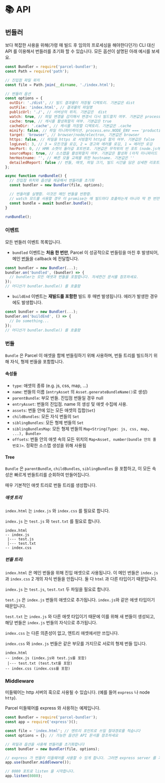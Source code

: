 # 📚 API

## 번들러

보다 복잡한 사용을 위해(가령 매 빌드 후 임의의 프로세싱을 해야한다던가) CLI 대신 API 를 이용해서 번들러를 초기화 할 수 있습니다.
모든 옵션이 설명된 아래 예시를 보세요.

```javascript
const Bundler = require('parcel-bundler');
const Path = require('path');

// 진입점 파일 위치
const file = Path.join(__dirname, './index.html');

// 번들러 옵션
const options = {
  outDir: './dist', // 빌드 결과물이 저장될 디렉토리. 기본값은 dist
  outFile: 'index.html', // 결과물의 파일명
  publicUrl: './', // 서버상의 위치. 기본값은  dist
  watch: true, // 파일 변경을 감지해서 변경시 다시 빌드할지 여부. 기본값은 process.env.NODE_ENV !== 'production'
  cache: true, // 캐시를 활성화할지 여부. 기본값은 true
  cacheDir: '.cache', // 캐시를 저장할 디렉토리. 기본값은 .cache
  minify: false, // 파일 미니파이케이션. process.env.NODE_ENV === 'production' 면 활성화됨.
  target: 'browser', // browser/node/electron, 기본값은 browser
  https: false, // 파일을 https 로 서빙할지 http로 할지 여부. 기본값은 false
  logLevel: 3, // 3 = 모든것을 로깅, 2 = 경고와 에러를 로깅, 1 = 에러만 로깅
  hmrPort: 0, // HMR 소켓이 돌아갈 포트번호. 기본값은 무작위의 빈 포트 (node.js에서 0은 무작위의 빈 포트로 배정됨)
  sourceMaps: true, // 소스맵을 활성화할지 여부. 기본값은 활성화 (아직 미니파이드 빌드에선 지원되지 않음)
  hmrHostname: '', // 빠른 모듈 교체를 위한 hostname. 기본값은 ''
  detailedReport: false // 번들, 애셋, 파일 크기, 빌드 시간을 담은 상세한 리포트를 출력. 기본값은 false. 리포트는 오직 watch 가 비활성일때만 출력됨
};

async function runBundle() {
  // 진입점 위치와 옵션을 제공해서 번들러를 초기화
  const bundler = new Bundler(file, options);

  // 번들러를 실행함. 이것은 메인 번들을 반환함.
  // watch 모드를 사용할 경우 이 promise는 매 빌드마다 호출하는게 아니라 딱 한 번만 호출하고 이벤트를 사용할 것
  const bundle = await bundler.bundle();
}

runBundle();
```

### 이벤트

모든 번들러 이벤트 목록입니다.

- `bundled` 이벤트는 **처음 한 번만**, Parcel 이 성공적으로 번들링을 마친 후 발생되어, 메인 [번들](#번들)을 callback 에 전달합니다.

```javascript
const bundler = new Bundler(...);
bundler.on('bundled', (bundler) => {
  // bundler는 모든 애셋과 번들을 포함합니다. 자세한건 문서를 참조하세요.
});
// 어디선가 bundler.bundle() 를 호출함
```

- `buildEnd` 이벤트는 **재빌드를 포함한** 빌드 후 매번 발생됩니다. 에러가 발생한 경우에도 발생합니다.

```javascript
const bundler = new Bundler(...);
bundler.on('buildEnd', () => {
  // Do something...
});
// 어디선가 bundler.bundle() 를 호출함
```

### 번들

`Bundle` 은 Parcel 이 애셋을 함께 번들링하기 위해 사용하며, 번들 트리를 빌드하기 위해 자식, 형제 번들을 포함합니다.

#### 속성들

- `type`: 애셋의 종류 (e.g. js, css, map, ...)
- `name`: 번들의 이름 (`entryAsset` 의 `Asset.generateBundleName()`로 생성)
- `parentBundle`: 부모 번들. 진입점 번들일 경우 null
- `entryAsset`: 번들의 진입점. name 의 생성 및 애셋 수집에 사용.
- `assets`: 번들 안에 있는 모든 애셋의 집합(`Set`)
- `childBundles`: 모든 자식 번들의 `Set`
- `siblingBundles`: 모든 형제 번들의 `Set`
- `siblingBundlesMap`: 모든 형제 번들의 `Map<String(Type: js, css, map, ...), Bundle>`
- `offsets`: 번들 안의 애셋 속의 모든 위치의 `Map<Asset, number(bundle 안의 줄 번호)>`. 정확한 소스맵 생성을 위해 사용됨

#### Tree

`Bundle` 은 `parentBundle`, `childBundles`, `siblingBundles` 을 포함하고, 이 모든 속성은 빠르게 번들트리를 순회하여 만들어집니다.

매우 기본적인 애셋 트리로 번들 트리를 생성합니다.

##### 애셋 트리

`index.html` 는 `index.js` 와 `index.css` 를 필요로 합니다.

`index.js` 는 `test.js` 와 `test.txt` 를 필요로 합니다.

```
index.html
-- index.js
 |--- test.js
 |--- test.txt
-- index.css
```

##### 번들 트리:

`index.html` 은 메인 번들을 위해 진입 애셋으로 사용됩니다. 이 메인 번들은 `index.js` 과 `index.css` 2 개의 자식 번들을 만듭니다. 둘 다 `html` 과 다른 타입이기 때문입니다.

`index.js` 는 `test.js`, `test.txt` 두 파일을 필요로 합니다.

`test.js` 은 `index.js` 번들의 애셋으로 추가됩니다. `index.js`와 같은 에샛 타입이기 때문입니다.

`test.txt` 는 `index.js` 와 다른 애셋 타입이기 때문에 이를 위해 새 번들이 생성되고, 해당 번들은 `index.js` 번들의 자식으로 추가됩니다.

`index.css` 는 다른 의존성이 없고, 엔트리 애셋에서만 쓰입니다.

`index.css` 와 `index.js` 번들은 같은 부모를 가지므로 서로의 형제 번들 입니다.

```
index.html
-- index.js (index.js와 test.js를 포함)
 |--- test.txt (test.txt를 포함)
-- index.css (index.css를 포함)
```

### Middleware

미들웨어는 http 서버의 훅으로 사용될 수 있습니다. (예를 들어 `express` 나 node `http`).

Parcel 미들웨어를 express 와 사용하는 예제입니다.

```javascript
const Bundler = require('parcel-bundler');
const app = require('express')();

const file = 'index.html'; // 엔트리 포인트로 쓰일 절대경로를 적습니다
const options = {}; // 가능한 옵션은 API 문서를 참조하세요

// 파일과 옵션을 사용해 번들러를 초기화합니다
const bundler = new Bundler(file, options);

// express 가 번들러 미들웨어를 사용할 수 있게 합니다. 그러면 express server 를 거치는 매 요청을 Parcel 이 처리할 것입니다.
app.use(bundler.middleware());

// 8080 포트로 listen 을 시작합니다.
app.listen(8080);
```
